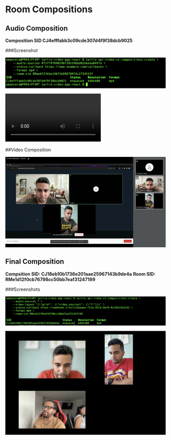# Room Compositions

## Audio Composition

**Composition SID CJ4efffabb3c09cde307d4f9f38dcb9025**

###Screenshot

![](Screenshots/Audio_Comp.png)

![CJ18eb10b1736e201aae25967143b9de4a.mp4](Screenshots/CJ18eb10b1736e201aae25967143b9de4a.mp4)


##Video Composition

![](Screenshots/Video_Composition.png)


## Final Composition

**Compsition SID: CJ18eb10b1736e201aae25967143b9de4a**
**Room SID: RMe1d12f0cb76798cc50bb7eaf31247199**

###Screenshots

![](Screenshots/Final_Comp.png)

![](Screenshots/Final_Composition.png)
